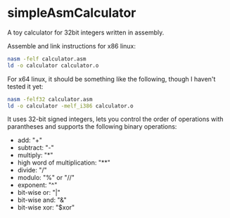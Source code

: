 # simpleAsmCalculator

A toy calculator for 32bit integers written in assembly.

Assemble and link instructions for x86 linux:
```bash
nasm -felf calculator.asm
ld -o calculator calculator.o
```

For x64 linux, it should be something like the following, though I haven't tested it yet:
```bash
nasm -felf32 calculator.asm
ld -o calculator -melf_i386 calculator.o
```

It uses 32-bit signed integers, lets you control the order of operations with parantheses and supports the following binary operations:
* add: "+"
* subtract: "-"
* multiply: "*"
* high word of multiplication: "**"
* divide: "/"
* modulo: "%" or "//"
* exponent: "^"
* bit-wise or: "|"
* bit-wise and: "&"
* bit-wise xor: "$xor"
